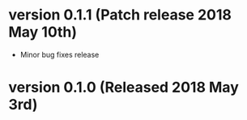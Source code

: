 # version 0.1.1 (Patch release 2018 May 10th)

* Minor bug fixes release

# version 0.1.0 (Released 2018 May 3rd)
